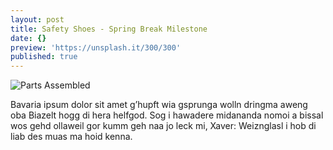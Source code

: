 ```yaml
---
layout: post
title: Safety Shoes - Spring Break Milestone
date: {}
preview: 'https://unsplash.it/300/300'
published: true
---
```


![Parts Assembled](https://i.imgur.com/cFQgKA3.jpg)

Bavaria ipsum dolor sit amet g’hupft wia gsprunga wolln dringma aweng oba Biazelt hogg di hera helfgod. Sog i hawadere midananda nomoi a bissal wos gehd ollaweil gor kumm geh naa jo leck mi, Xaver: Weiznglasl i hob di liab des muas ma hoid kenna.
